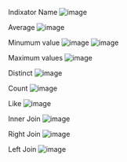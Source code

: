 Indixator Name
![image](https://user-images.githubusercontent.com/100994389/156893806-6f4e9372-68ec-4e6d-9bd8-47d6a004bc9d.png)


Average
![image](https://user-images.githubusercontent.com/100994389/156893119-f7114881-349c-4c6d-804e-059d7e10ec6a.png)


Minumum value
![image](https://user-images.githubusercontent.com/100994389/156893667-d217a94b-4a11-41ef-a834-b92e5b927dbb.png)
![image](https://user-images.githubusercontent.com/100994389/156893675-405d1055-6727-4610-b078-552fde4f18ba.png)


Maximum values
![image](https://user-images.githubusercontent.com/100994389/156893702-8d828b6b-4fa9-47c5-a333-b0b1d5172416.png)


Distinct
![image](https://user-images.githubusercontent.com/100994389/156893721-68a908d6-77ff-453b-a2eb-6153a9b4f86e.png)

Count
![image](https://user-images.githubusercontent.com/100994389/156893741-9d3c936f-0a6a-4b1f-903d-fc8b44ab0aaf.png)


Like
![image](https://user-images.githubusercontent.com/100994389/156893752-04a0a64e-fc76-4cb4-84d5-73cfefcac0b4.png)

Inner Join
![image](https://user-images.githubusercontent.com/100994389/156893764-6ca85c6b-d347-448a-8f23-bed9eab8c1e0.png)


Right Join
![image](https://user-images.githubusercontent.com/100994389/156893780-fab5df18-d7da-47dd-a4f4-34f00cd8836c.png)

Left Join
![image](https://user-images.githubusercontent.com/100994389/156893793-26835353-7331-44df-86f6-909b715bce07.png)
